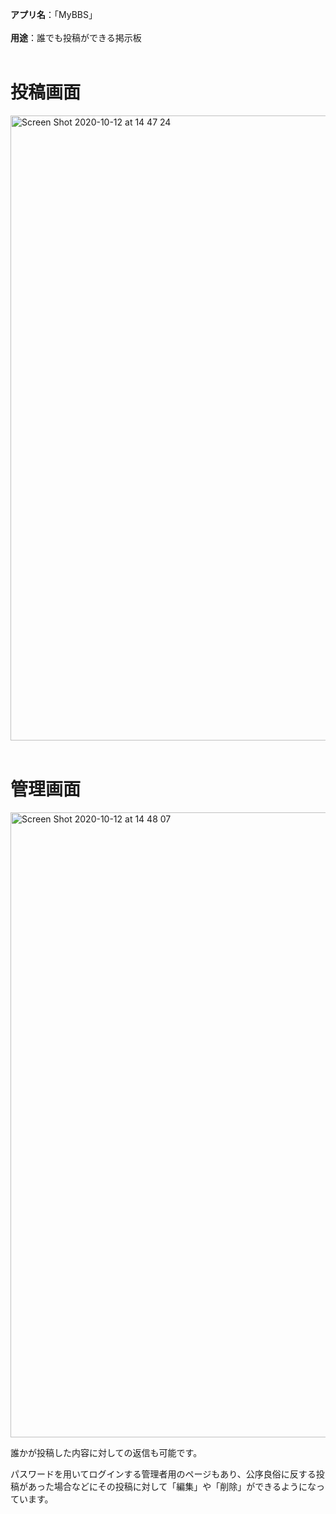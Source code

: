 **アプリ名**：「MyBBS」
<br>
<br>
**用途**：誰でも投稿ができる掲示板
<br>
<br>
<h1>投稿画面</h1>
<img width="1000" alt="Screen Shot 2020-10-12 at 14 47 24" src="https://user-images.githubusercontent.com/66158552/95709698-2af30a80-0c9a-11eb-8e7c-fc58224d5ff8.png">
<br>
<br>

<h1>管理画面</h1>
<img width="1000" alt="Screen Shot 2020-10-12 at 14 48 07" src="https://user-images.githubusercontent.com/66158552/95709702-2dedfb00-0c9a-11eb-8b92-124521d1040d.png">

<p>誰かが投稿した内容に対しての返信も可能です。</p>
<p>パスワードを用いてログインする管理者用のページもあり、公序良俗に反する投稿があった場合などにその投稿に対して「編集」や「削除」ができるようになっています。</p>
<br>
<br>
